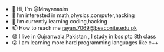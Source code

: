 - 👋 Hi, I’m @Mrayanasim
- 👀 I’m interested in math,physics,computer,hacking
- 🌱 I’m currently learning coding,hacking
- 📫 How to reach me rayan.7069@beaconite.edu.pk 
- 😄 I live in Gujranwala,Pakistan , I study in bss ptc 8th class
- 😜 I am learning more hard programming languages like c++

<!---
Mrayanasim/Mrayanasim is a ✨ special ✨ repository because its `README.md` (this file) appears on your GitHub profile.
You can click the Preview link to take a look at your changes.

--->

